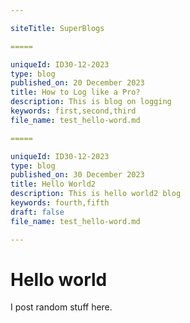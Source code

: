 ```yaml
---

siteTitle: SuperBlogs

=====

uniqueId: ID30-12-2023
type: blog
published_on: 20 December 2023
title: How to Log like a Pro?
description: This is blog on logging
keywords: first,second,third
file_name: test_hello-word.md

=====

uniqueId: ID30-12-2023
type: blog
published_on: 30 December 2023
title: Hello World2
description: This is hello world2 blog
keywords: fourth,fifth
draft: false
file_name: test_hello-word.md

---
```


# Hello world
I post random stuff here.
